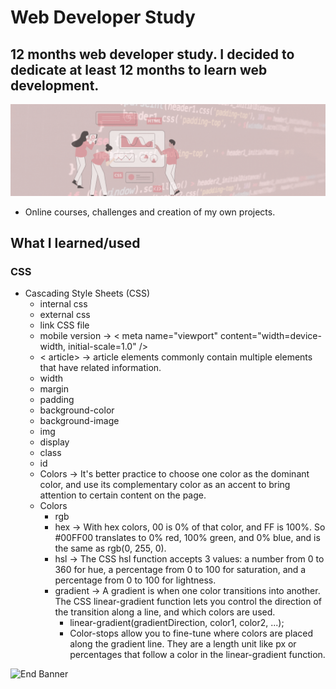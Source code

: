 # Web Developer Study
## 12 months web developer study. I decided to dedicate at least 12 months to learn web development.

![Begin Banner](/Documentation/top-1200x350.gif)

* Online courses, challenges and creation of my own projects.

## What I learned/used 
### CSS 
* Cascading Style Sheets (CSS) 
    * internal css
    * external css
    * link CSS file
    * mobile version -> < meta name="viewport" content="width=device-width, initial-scale=1.0" />
    * < article> -> article elements commonly contain multiple elements that have related information.
    * width
    * margin
    * padding
    * background-color
    * background-image
    * img 
    * display
    * class
    * id
    * Colors -> It's better practice to choose one color as the dominant color, and use its complementary color as an accent to bring attention to certain content on the page.
    * Colors
        * rgb
        * hex -> With hex colors, 00 is 0% of that color, and FF is 100%. So #00FF00 translates to 0% red, 100% green, and 0% blue, and is the same as rgb(0, 255, 0).
        * hsl -> The CSS hsl function accepts 3 values: a number from 0 to 360 for hue, a percentage from 0 to 100 for saturation, and a percentage from 0 to 100 for lightness.
        * gradient -> A gradient is when one color transitions into another. The CSS linear-gradient function lets you control the direction of the transition along a line, and which colors are used.
            * linear-gradient(gradientDirection, color1, color2, ...);
            * Color-stops allow you to fine-tune where colors are placed along the gradient line. They are a length unit like px or percentages that follow a color in the linear-gradient function.
            





    

![End Banner](/Documentation/botton-1200x350.gif)